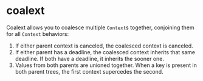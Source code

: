 # coalext

Coalext allows you to coalesce multiple `Context`s together, conjoining
them for all `Context` behaviors:

1. If either parent context is canceled, the coalesced context is canceled.
2. If either parent has a deadline, the coalesced context inherits that same
   deadline. If both have a deadline, it inherits the sooner one.
3. Values from both parents are unioned together. When a key is present in both
   parent trees, the first context supercedes the second.
